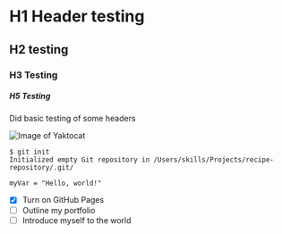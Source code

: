 # H1 Header testing

## H2 testing

### H3 Testing

##### H5 Testing

Did basic testing of some headers

![Image of Yaktocat](https://octodex.github.com/images/yaktocat.png)

```
$ git init
Initialized empty Git repository in /Users/skills/Projects/recipe-repository/.git/
```

```
myVar = "Hello, world!"
```

- [x] Turn on GitHub Pages
- [ ] Outline my portfolio
- [ ] Introduce myself to the world
